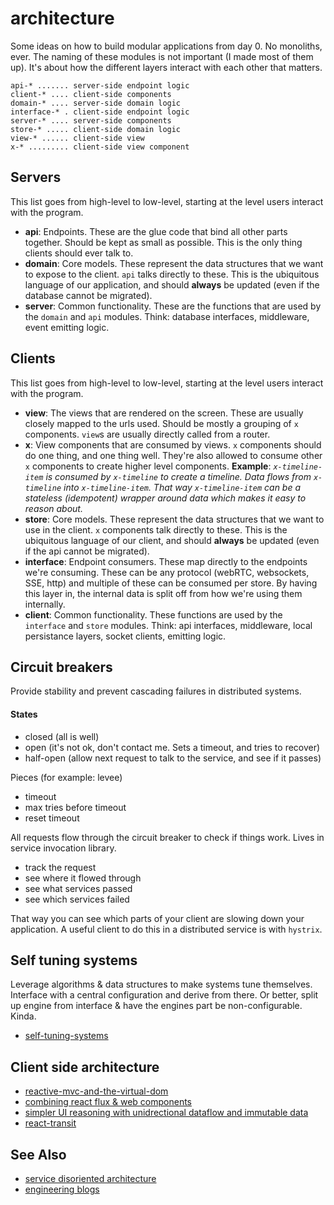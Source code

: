 # architecture
Some ideas on how to build modular applications from day 0. No monoliths, ever.
The naming of these modules is not important (I made most of them up). It's
about how the different layers interact with each other that matters.

```text
api-* ....... server-side endpoint logic
client-* .... client-side components
domain-* .... server-side domain logic
interface-* . client-side endpoint logic
server-* .... server-side components
store-* ..... client-side domain logic
view-* ...... client-side view
x-* ......... client-side view component
```

## Servers
This list goes from high-level to low-level, starting at the level users
interact with the program.
- __api__: Endpoints. These are the glue code that bind all other parts
    together. Should be kept as small as possible. This is the only thing
    clients should ever talk to.
- __domain__: Core models. These represent the data structures that we want to
    expose to the client. `api` talks directly to these. This is the ubiquitous
    language of our application, and should __always__ be updated (even if the 
    database cannot be migrated).
- __server__: Common functionality. These are the functions that are used by
    the `domain` and `api` modules. Think: database interfaces, middleware, event
    emitting logic.

## Clients
This list goes from high-level to low-level, starting at the level users
interact with the program.
- __view__: The views that are rendered on the screen. These are usually
    closely mapped to the urls used. Should be mostly a grouping of `x`
    components. `view`s are usually directly called from a router.
- __x__: View components that are consumed by views. `x` components should do
    one thing, and one thing well. They're also allowed to consume other `x`
    components to create higher level components. __Example__: _`x-timeline-item` is
    consumed by `x-timeline` to create a timeline. Data flows from `x-timeline`
    into `x-timeline-item`. That way `x-timeline-item` can be a stateless
    (idempotent) wrapper around data which makes it easy to reason about._
- __store__: Core models. These represent the data structures that we want to
    use in the client. `x` components talk directly to these. This is the ubiquitous
    language of our client, and should __always__ be updated (even if the 
    api cannot be migrated).
- __interface__: Endpoint consumers. These map directly to the endpoints we're
    consuming. These can be any protocol (webRTC, websockets, SSE, http) and
    multiple of these can be consumed per store. By having this layer in, the
    internal data is split off from how we're using them internally.
- __client__: Common functionality. These functions are used by the `interface` and
    `store` modules. Think: api interfaces, middleware, local persistance
    layers, socket clients, emitting logic.

## Circuit breakers
Provide stability and prevent cascading failures in distributed systems.

#### States
- closed (all is well)
- open (it's not ok, don't contact me. Sets a timeout, and tries to recover)
- half-open (allow next request to talk to the service, and see if it passes)

Pieces (for example: levee)
- timeout
- max tries before timeout
- reset timeout

All requests flow through the circuit breaker to check if things work. Lives in
service invocation library.

- track the request
- see where it flowed through
- see what services passed
- see which services failed

That way you can see which parts of your client are slowing down your
application. A useful client to do this in a distributed service is with `hystrix`.

## Self tuning systems
Leverage algorithms & data structures to make systems tune themselves.
Interface with a central configuration and derive from there. Or better, split
up engine from interface & have the engines part be non-configurable. Kinda.

- [self-tuning-systems](https://00f.net/2015/06/01/self-tuning-systems/)

## Client side architecture
- [reactive-mvc-and-the-virtual-dom](http://futurice.com/blog/reactive-mvc-and-the-virtual-dom)
- [combining react flux & web components](http://futurice.com/blog/combining-react-flux-and-web-components)
- [simpler UI reasoning with unidrectional dataflow and immutable data](http://omniscientjs.github.io/guides/01-simpler-ui-reasoning-with-unidirectional/)
- [react-transit](https://github.com/RickWong/react-transmit/blob/master/DOCS.md)

## See Also
- [service disoriented architecture](http://bravenewgeek.com/service-disoriented-architecture/)
- [engineering blogs](https://github.com/kilimchoi/engineering-blogs)
